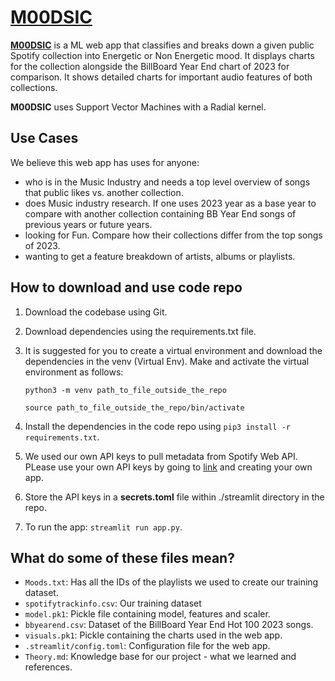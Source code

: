 # [M00DSIC](https://m00dsic.streamlit.app)

[**M00DSIC**](https://m00dsic.streamlit.app) is a ML web app that classifies and breaks down a given public Spotify collection into Energetic or Non Energetic mood. It displays charts for the collection alongside the BillBoard Year End chart of 2023 for comparison. It shows detailed charts for important audio features of both collections. 

**M00DSIC** uses Support Vector Machines with a Radial kernel.

## Use Cases

 We believe this web app has uses for anyone:
- who is in the Music Industry and needs a top level overview of songs that public likes vs. another collection.
- does Music industry research. If one uses 2023 year as a base year to compare with another collection containing BB Year End songs of previous years or future years.
- looking for Fun. Compare how their collections differ from the top songs of 2023. 
- wanting to get a feature breakdown of artists, albums or playlists.

## How to download and use code repo

1. Download the codebase using Git.
2. Download dependencies using the requirements.txt file.
3. It is suggested for you to create a virtual environment and download the dependencies in the venv (Virtual Env). Make and activate the virtual environment as follows:

   `python3 -m venv path_to_file_outside_the_repo`

   `source path_to_file_outside_the_repo/bin/activate`
 4. Install the dependencies in the code repo using `pip3 install -r requirements.txt`.
 5. We used our own API keys to pull metadata from Spotify Web API. PLease use your own API keys by going to [link](https://developer.spotify.com/) and creating your own app.
 6. Store the API keys in a **secrets.toml** file within ./streamlit directory in the repo.
 7. To run the app: `streamlit run app.py`.


## What do some of these files mean?
- `Moods.txt`: Has all the IDs of the playlists we used to create our training dataset.
- `spotifytrackinfo.csv`: Our training dataset
- `model.pk1`: Pickle file containing model, features and scaler.
- `bbyearend.csv`: Dataset of the BillBoard Year End Hot 100 2023 songs.
- `visuals.pk1`: Pickle containing the charts used in the web app.
- `.streamlit/config.toml`: Configuration file for the web app.
- `Theory.md`: Knowledge base for our project - what we learned and references.

